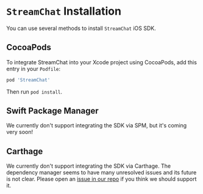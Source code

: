 # `StreamChat` Installation

You can use several methods to install `StreamChat` iOS SDK.

## CocoaPods

To integrate StreamChat into your Xcode project using CocoaPods, add this entry in your `Podfile`:

```ruby
pod 'StreamChat'
```

Then run `pod install`.

## Swift Package Manager

We currently don't support integrating the SDK via SPM, but it's coming very soon!

## Carthage

We currently don't support integrating the SDK via Carthage. The dependency manager seems to have many unresolved issues and its future is not clear. Please open an [issue in our repo](https://github.com/GetStream/stream-chat-swift/issues) if you think we should support it.